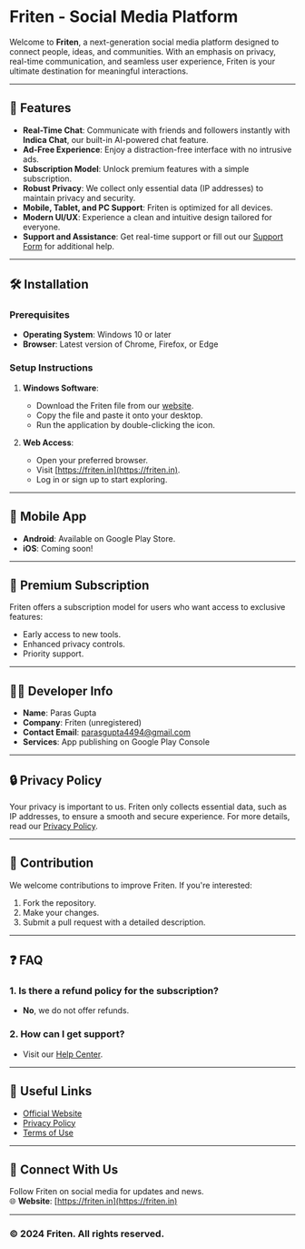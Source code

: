 # Friten - Social Media Platform

Welcome to **Friten**, a next-generation social media platform designed to connect people, ideas, and communities. With an emphasis on privacy, real-time communication, and seamless user experience, Friten is your ultimate destination for meaningful interactions.

---

## 🚀 Features

- **Real-Time Chat**: Communicate with friends and followers instantly with **Indica Chat**, our built-in AI-powered chat feature.
- **Ad-Free Experience**: Enjoy a distraction-free interface with no intrusive ads.
- **Subscription Model**: Unlock premium features with a simple subscription.
- **Robust Privacy**: We collect only essential data (IP addresses) to maintain privacy and security.
- **Mobile, Tablet, and PC Support**: Friten is optimized for all devices.
- **Modern UI/UX**: Experience a clean and intuitive design tailored for everyone.
- **Support and Assistance**: Get real-time support or fill out our [Support Form](https://friten.in/support) for additional help.

---

## 🛠️ Installation

### Prerequisites
- **Operating System**: Windows 10 or later
- **Browser**: Latest version of Chrome, Firefox, or Edge

### Setup Instructions
1. **Windows Software**:
   - Download the Friten file from our [website](https://official.friten.in/download/software-version).
   - Copy the file and paste it onto your desktop.
   - Run the application by double-clicking the icon.

2. **Web Access**:
   - Open your preferred browser.
   - Visit [https://friten.in](https://friten.in).
   - Log in or sign up to start exploring.

---

## 📱 Mobile App

- **Android**: Available on Google Play Store.
- **iOS**: Coming soon!

---

## 🌟 Premium Subscription

Friten offers a subscription model for users who want access to exclusive features:
- Early access to new tools.
- Enhanced privacy controls.
- Priority support.

---

## 🧑‍💻 Developer Info

- **Name**: Paras Gupta
- **Company**: Friten (unregistered)
- **Contact Email**: [parasgupta4494@gmail.com](mailto:parasgupta4494@gmail.com)
- **Services**: App publishing on Google Play Console

---

## 🔒 Privacy Policy

Your privacy is important to us. Friten only collects essential data, such as IP addresses, to ensure a smooth and secure experience. For more details, read our [Privacy Policy](https://friten.in/privacy_policy).

---

## 📝 Contribution

We welcome contributions to improve Friten. If you're interested:
1. Fork the repository.
2. Make your changes.
3. Submit a pull request with a detailed description.

---

## ❓ FAQ

### 1. Is there a refund policy for the subscription?
- **No**, we do not offer refunds.

### 2. How can I get support?
- Visit our [Help Center](https://friten.in/helpcenter).

---

## 🔗 Useful Links

- [Official Website](https://friten.in)
- [Privacy Policy](https://friten.in/privacy_policy)
- [Terms of Use](https://friten.in/terms_of_use)

---

## 🤝 Connect With Us

Follow Friten on social media for updates and news.  
🌐 **Website**: [https://friten.in](https://friten.in)

---

### © 2024 Friten. All rights reserved.
